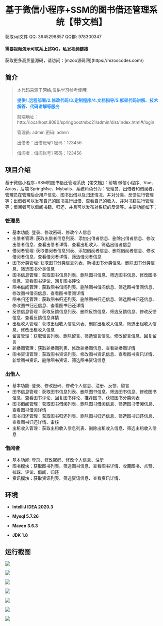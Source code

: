 <h1 align="center">基于微信小程序+SSM的图书借还管理系统【带文档】</h1></p>

<p> 获取sql文件 QQ: 3645296857 QQ群: 978300347 </p>
<h4> 需要视频演示可联系上述QQ，私发视频链接 </h4>
<p> 获取更多高质量源码，请访问：[mzoo源码网](https://mzoocodes.com/)</p>

## 简介

> 本代码来源于网络,仅供学习参考使用!
>
> <b style="color: dodgerblue"> 提供1.远程部署/2.修改代码/3.定制程序/4.文档指导/5.框架代码讲解、技术解答、代码讲解等服务 </b>
>
> 前端地址：http://localhost:8080/springbootmbc21/admin/dist/index.html#/login
>
> 管理员: admin 密码: admin
>
> 出借者：出借账号1 密码：123456
>
> 借阅者：借阅账号1 密码：123456

## 项目介绍

基于微信小程序+SSM的图书借还管理系统【带文档】：前端 微信小程序、Vue、Axios，后端 SpringMvc、Mybatis，系统角色分为：管理员、出借者和借阅者，管理员在管理后台用户信息、图书出借以及归还情况、并对分类、反馈进行管理等；出借者可以发布自己的图书进行出借、查看自己的收入、并对书籍进行管理等；借阅者可以借阅书籍、归还、并且可以发布对系统的反馈等。主要功能如下：

### 管理员

- 基本功能: 登录、修改密码、修改个人信息
- 出借者管理: 获取出借者信息列表、添加出借者信息、删除出借者信息、修改出借者信息、查看出借者详情、查看出租收入、筛选出借者信息
- 借阅者管理: 获取借阅者信息列表、添加借阅者信息、删除借阅者信息、修改借阅者信息、查看借阅者详情、筛选借阅者信息
- 图书分类管理: 获取图书分类信息列表、新增图书分类信息、删除图书分类信息、筛选图书分类信息
- 图书信息管理：获取图书信息列表、删除图书信息、筛选图书信息、修改图书信息、查看图书评论、回复图书评论
- 图书借阅管理：获取图书借阅列表、删除图书借阅信息、筛选图书借阅信息、修改图书借阅信息、查看图书借阅详情
- 图书归还管理：获取图书归还列表、删除图书归还信息、筛选图书归还信息、修改图书归还信息、查看图书归还详情
- 反馈信息管理：获取反馈信息列表、删除反馈信息、筛选反馈信息、修改反馈信息、查看反馈信息详情
- 出租收入管理：获取出租收入信息列表、删除出租收入信息、筛选出租收入信息、修改出租收入信息
- 留言管理：获取留言列表、删除留言、筛选留言信息、修改留言信息、回复留言
- 轮播图管理：获取轮播图列表、修改轮播图信息、查看轮播图详情
- 图书资讯管理：获取图书资讯列表、修改图书资讯信息、查看图书资讯详情、新增图书资讯、删除图书资讯、筛选图书资讯信息

### 出借人

- 基本功能: 登录、修改密码、修改个人信息、注册、反馈、留言
- 图书信息管理：获取图书信息列表、删除图书信息、筛选图书信息、修改图书信息、查看图书评论、回复图书评论、推荐图书、获取图书分类列表
- 图书借阅管理：获取图书借阅列表、删除图书借阅信息、筛选图书借阅信息、查看图书借阅详情
- 图书归还管理：获取图书归还列表、删除图书归还信息、筛选图书归还信息、查看图书归还详情、审核
- 出租收入管理：获取出租收入信息列表、删除出租收入信息、筛选出租收入信息

### 借阅者

- 基本功能: 登录、修改密码、修改个人信息、注册
- 图书模块：获取图书列表、筛选图书信息、查看图书详情、收藏图书、点赞、拉踩、评论、借阅、归还
- 资讯模块：获取资讯列表、筛选资讯信息、查看资讯详情、

## 环境

- <b>IntelliJ IDEA 2020.3</b>

- <b>Mysql 5.7.26</b>

- <b>Maven 3.6.3</b>

- <b>JDK 1.8</b>


## 运行截图
![](screenshot/1.png)

![](screenshot/2.png)

![](screenshot/3.png)

![](screenshot/4.png)

![](screenshot/5.png)

![](screenshot/6.png)

![](screenshot/7.png)
